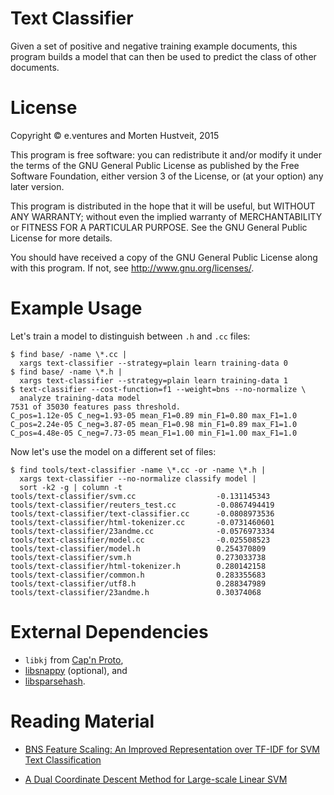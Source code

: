 Text Classifier
===============

Given a set of positive and negative training example documents, this program
builds a model that can then be used to predict the class of other documents.

# License

Copyright © e.ventures and Morten Hustveit, 2015

This program is free software: you can redistribute it and/or modify it under
the terms of the GNU General Public License as published by the Free Software
Foundation, either version 3 of the License, or (at your option) any later
version.

This program is distributed in the hope that it will be useful, but WITHOUT ANY
WARRANTY; without even the implied warranty of MERCHANTABILITY or FITNESS FOR A
PARTICULAR PURPOSE.  See the GNU General Public License for more details.

You should have received a copy of the GNU General Public License along with
this program.  If not, see <http://www.gnu.org/licenses/>.

# Example Usage

Let's train a model to distinguish between `.h` and `.cc` files:

    $ find base/ -name \*.cc |
      xargs text-classifier --strategy=plain learn training-data 0
    $ find base/ -name \*.h |
      xargs text-classifier --strategy=plain learn training-data 1
    $ text-classifier --cost-function=f1 --weight=bns --no-normalize \
      analyze training-data model
    7531 of 35030 features pass threshold.
    C_pos=1.12e-05 C_neg=1.93-05 mean_F1=0.89 min_F1=0.80 max_F1=1.0
    C_pos=2.24e-05 C_neg=3.87-05 mean_F1=0.98 min_F1=0.89 max_F1=1.0
    C_pos=4.48e-05 C_neg=7.73-05 mean_F1=1.00 min_F1=1.00 max_F1=1.0

Now let's use the model on a different set of files:

    $ find tools/text-classifier -name \*.cc -or -name \*.h |
      xargs text-classifier --no-normalize classify model |
      sort -k2 -g | column -t
    tools/text-classifier/svm.cc                  -0.131145343
    tools/text-classifier/reuters_test.cc         -0.0867494419
    tools/text-classifier/text-classifier.cc      -0.0808973536
    tools/text-classifier/html-tokenizer.cc       -0.0731460601
    tools/text-classifier/23andme.cc              -0.0576973334
    tools/text-classifier/model.cc                -0.025508523
    tools/text-classifier/model.h                 0.254370809
    tools/text-classifier/svm.h                   0.273033738
    tools/text-classifier/html-tokenizer.h        0.280142158
    tools/text-classifier/common.h                0.283355683
    tools/text-classifier/utf8.h                  0.288347989
    tools/text-classifier/23andme.h               0.30374068

# External Dependencies

  * `libkj` from [Cap'n Proto](https://github.com/sandstorm-io/capnproto),
  * [libsnappy](https://google.github.io/snappy/) (optional), and
  * [libsparsehash](https://github.com/sparsehash/sparsehash).

# Reading Material

* [BNS Feature Scaling: An Improved Representation over TF-IDF for SVM Text Classification](http://www.hpl.hp.com/techreports/2007/HPL-2007-32R1.pdf)

* [A Dual Coordinate Descent Method for Large-scale Linear SVM](https://www.csie.ntu.edu.tw/~cjlin/papers/cddual.pdf)
